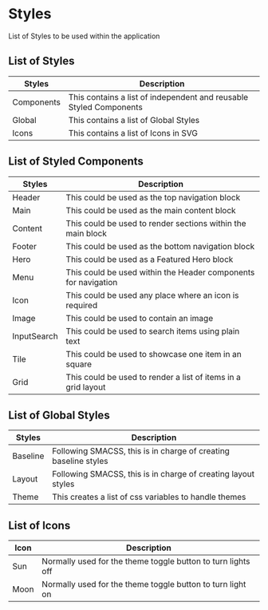 # Styles

List of Styles to be used within the application

## List of Styles

| Styles     | Description                                                        |
| ---------- | ------------------------------------------------------------------ |
| Components | This contains a list of independent and reusable Styled Components |
| Global     | This contains a list of Global Styles                              |
| Icons      | This contains a list of Icons in SVG                               |

## List of Styled Components

| Styles      | Description                                                    |
| ----------- | -------------------------------------------------------------- |
| Header      | This could be used as the top navigation block                 |
| Main        | This could be used as the main content block                   |
| Content     | This could be used to render sections within the main block    |
| Footer      | This could be used as the bottom navigation block              |
| Hero        | This could be used as a Featured Hero block                    |
| Menu        | This could be used within the Header components for navigation |
| Icon        | This could be used any place where an icon is required         |
| Image       | This could be used to contain an image                         |
| InputSearch | This could be used to search items using plain text            |
| Tile        | This could be used to showcase one item in an square           |
| Grid        | This could be used to render a list of items in a grid layout  |

## List of Global Styles

| Styles   | Description                                                     |
| -------- | --------------------------------------------------------------- |
| Baseline | Following SMACSS, this is in charge of creating baseline styles |
| Layout   | Following SMACSS, this is in charge of creating layout styles   |
| Theme    | This creates a list of css variables to handle themes           |

## List of Icons

| Icon | Description                                                  |
| ---- | ------------------------------------------------------------ |
| Sun  | Normally used for the theme toggle button to turn lights off |
| Moon | Normally used for the theme toggle button to turn light on   |
